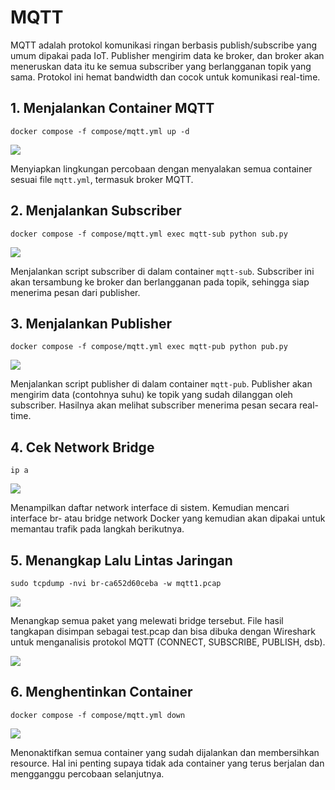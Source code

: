 # MQTT

MQTT adalah protokol komunikasi ringan berbasis publish/subscribe yang umum dipakai pada IoT. Publisher mengirim data ke broker, dan broker akan meneruskan data itu ke semua subscriber yang berlangganan topik yang sama. Protokol ini hemat bandwidth dan cocok untuk komunikasi real-time.

## 1. Menjalankan Container MQTT

```
docker compose -f compose/mqtt.yml up -d
```

<img src="https://i.imgur.com/hKT2w5n.png">

Menyiapkan lingkungan percobaan dengan menyalakan semua container sesuai file `mqtt.yml`, termasuk broker MQTT.

## 2. Menjalankan Subscriber

```
docker compose -f compose/mqtt.yml exec mqtt-sub python sub.py
```

<img src="https://imgur.com/eM4gCef.png">

Menjalankan script subscriber di dalam container `mqtt-sub`.
Subscriber ini akan tersambung ke broker dan berlangganan pada topik, sehingga siap menerima pesan dari publisher.

## 3. Menjalankan Publisher

```
docker compose -f compose/mqtt.yml exec mqtt-pub python pub.py
```

<img src="https://imgur.com/ssz63zO.png">

Menjalankan script publisher di dalam container `mqtt-pub`. Publisher akan mengirim data (contohnya suhu) ke topik yang sudah dilanggan oleh subscriber. Hasilnya akan melihat subscriber menerima pesan secara real-time.

## 4. Cek Network Bridge

```
ip a
```

<img src="https://imgur.com/JtISZtG.png">

Menampilkan daftar network interface di sistem. Kemudian mencari interface br- atau bridge network Docker yang kemudian akan dipakai untuk memantau trafik pada langkah berikutnya.

## 5. Menangkap Lalu Lintas Jaringan

```
sudo tcpdump -nvi br-ca652d60ceba -w mqtt1.pcap
```
<img src="https://imgur.com/GJeKNwO.png">

Menangkap semua paket yang melewati bridge tersebut. File hasil tangkapan disimpan sebagai test.pcap dan bisa dibuka dengan Wireshark untuk menganalisis protokol MQTT (CONNECT, SUBSCRIBE, PUBLISH, dsb).

<img src="https://imgur.com/4mfVQs5.png">

## 6. Menghentinkan Container

```
docker compose -f compose/mqtt.yml down
```

<img src="https://imgur.com/u8fLzOP.png">

Menonaktifkan semua container yang sudah dijalankan dan membersihkan resource. Hal ini penting supaya tidak ada container yang terus berjalan dan mengganggu percobaan selanjutnya.
